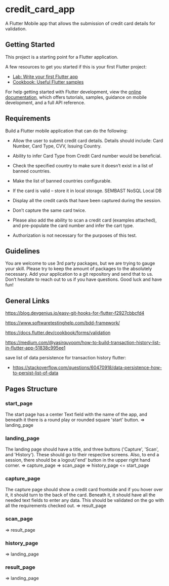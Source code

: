 # credit_card_app

A Flutter Mobile app that allows the submission of credit card details for validation.

## Getting Started

This project is a starting point for a Flutter application.

A few resources to get you started if this is your first Flutter project:

- [Lab: Write your first Flutter app](https://docs.flutter.dev/get-started/codelab)
- [Cookbook: Useful Flutter samples](https://docs.flutter.dev/cookbook)

For help getting started with Flutter development, view the
[online documentation](https://docs.flutter.dev/), which offers tutorials,
samples, guidance on mobile development, and a full API reference.

## Requirements

Build a Flutter mobile application that can do the following:

- Allow the user to submit credit card details. Details should include: Card Number, Card Type, CVV, Issuing Country.
- Ability to infer Card Type from Credit Card number would be beneficial.
- Check the specified country to make sure it doesn’t exist in a list of banned countries.
- Make the list of banned countries configurable.
- If the card is valid – store it in local storage.
SEMBAST NoSQL Local DB

- Display all the credit cards that have been captured during the session.
- Don’t capture the same card twice.
- Please also add the ability to scan a credit card (examples attached), and pre-populate the card number and infer the cart type.
- Authorization is not necessary for the purposes of this test.

## Guidelines

You are welcome to use 3rd party packages, but we are trying to gauge your skill. Please try to keep the amount of packages to the absolutely necessary. Add your application to a git repository and send that to us. Don’t hesitate to reach out to us if you have questions. Good luck and have fun!  

## General Links

<https://blog.devgenius.io/easy-git-hooks-for-flutter-f2927cbbcfd4>

<https://www.softwaretestinghelp.com/bdd-framework/>

<https://docs.flutter.dev/cookbook/forms/validation>

<https://medium.com/@yasirquyoom/how-to-build-transaction-history-list-in-flutter-app-51838c995ee1>

save list of data persistence for transaction history flutter:

- <https://stackoverflow.com/questions/60470918/data-persistence-how-to-persist-list-of-data>

## Pages Structure

### start_page

The start page has a center Text field with the name of the app, and beneath it there is a round play or rounded square 'start' button.
=> landing_page

### landing_page

The landing page should have a title, and three buttons ('Capture', 'Scan', and 'History'). These should go to their respective screens. Also, to end a session, there should be a logout/'end' button in the upper right hand corner.
=> capture_page
=> scan_page
=> history_page
<= start_page

### capture_page

The capture page should show a credit card frontside and if you hover over it, it should turn to the back of the card. Beneath it, it should have all the needed text fields to enter any data. This should be validated on the go with all the requirements checked out.
=> result_page

### scan_page

=> result_page

### history_page

=> landing_page

### result_page

=> landing_page
